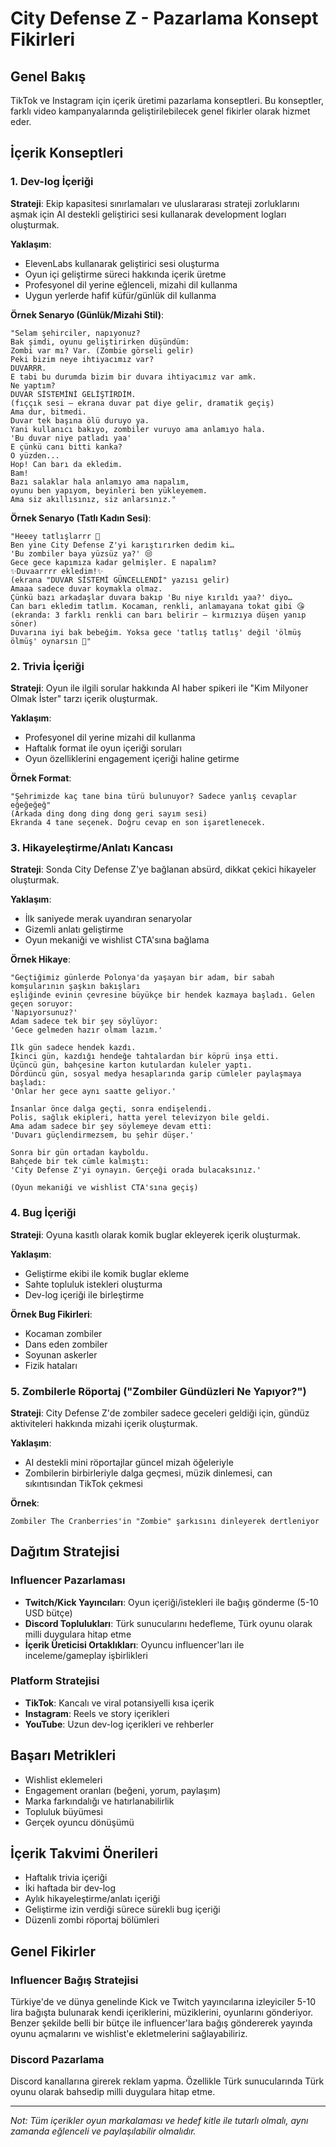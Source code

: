 # City Defense Z - Pazarlama Konsept Fikirleri

## Genel Bakış
TikTok ve Instagram için içerik üretimi pazarlama konseptleri. Bu konseptler, farklı video kampanyalarında geliştirilebilecek genel fikirler olarak hizmet eder.

## İçerik Konseptleri

### 1. Dev-log İçeriği

**Strateji**: Ekip kapasitesi sınırlamaları ve uluslararası strateji zorluklarını aşmak için AI destekli geliştirici sesi kullanarak development logları oluşturmak.

**Yaklaşım**:
- ElevenLabs kullanarak geliştirici sesi oluşturma
- Oyun içi geliştirme süreci hakkında içerik üretme
- Profesyonel dil yerine eğlenceli, mizahi dil kullanma
- Uygun yerlerde hafif küfür/günlük dil kullanma

**Örnek Senaryo (Günlük/Mizahi Stil)**:
```
"Selam şehirciler, napıyonuz?
Bak şimdi, oyunu geliştirirken düşündüm:
Zombi var mı? Var. (Zombie görseli gelir)
Peki bizim neye ihtiyacımız var?
DUVARRR.
E tabi bu durumda bizim bir duvara ihtiyacımız var amk.
Ne yaptım?
DUVAR SİSTEMİNİ GELİŞTİRDİM.
(fıççık sesi – ekrana duvar pat diye gelir, dramatik geçiş)
Ama dur, bitmedi.
Duvar tek başına ölü duruyo ya.
Yani kullanıcı bakıyo, zombiler vuruyo ama anlamıyo hala.
'Bu duvar niye patladı yaa'
E çünkü canı bitti kanka?
O yüzden...
Hop! Can barı da ekledim.
Bam!
Bazı salaklar hala anlamıyo ama napalım,
oyunu ben yapıyom, beyinleri ben yükleyemem.
Ama siz akıllısınız, siz anlarsınız."
```

**Örnek Senaryo (Tatlı Kadın Sesi)**:
```
"Heeey tatlışlarrr 💖
Ben yine City Defense Z'yi karıştırırken dedim ki…
'Bu zombiler baya yüzsüz ya?' 😒
Gece gece kapımıza kadar gelmişler. E napalım?
✨Duvaarrrr ekledim!✨
(ekrana "DUVAR SİSTEMİ GÜNCELLENDİ" yazısı gelir)
Amaaa sadece duvar koymakla olmaz.
Çünkü bazı arkadaşlar duvara bakıp 'Bu niye kırıldı yaa?' diyo…
Can barı ekledim tatlım. Kocaman, renkli, anlamayana tokat gibi 😘
(ekranda: 3 farklı renkli can barı belirir – kırmızıya düşen yanıp söner)
Duvarına iyi bak bebeğim. Yoksa gece 'tatlış tatlış' değil 'ölmüş ölmüş' oynarsın 💅"
```

### 2. Trivia İçeriği

**Strateji**: Oyun ile ilgili sorular hakkında AI haber spikeri ile "Kim Milyoner Olmak İster" tarzı içerik oluşturmak.

**Yaklaşım**:
- Profesyonel dil yerine mizahi dil kullanma
- Haftalık format ile oyun içeriği soruları
- Oyun özelliklerini engagement içeriği haline getirme

**Örnek Format**:
```
"Şehrimizde kaç tane bina türü bulunuyor? Sadece yanlış cevaplar eğeğeğeğ"
(Arkada ding dong ding dong geri sayım sesi) 
Ekranda 4 tane seçenek. Doğru cevap en son işaretlenecek.
```

### 3. Hikayeleştirme/Anlatı Kancası

**Strateji**: Sonda City Defense Z'ye bağlanan absürd, dikkat çekici hikayeler oluşturmak.

**Yaklaşım**:
- İlk saniyede merak uyandıran senaryolar
- Gizemli anlatı geliştirme
- Oyun mekaniği ve wishlist CTA'sına bağlama

**Örnek Hikaye**:
```
"Geçtiğimiz günlerde Polonya'da yaşayan bir adam, bir sabah komşularının şaşkın bakışları 
eşliğinde evinin çevresine büyükçe bir hendek kazmaya başladı. Gelen geçen soruyor:
'Napıyorsunuz?'
Adam sadece tek bir şey söylüyor:
'Gece gelmeden hazır olmam lazım.'

İlk gün sadece hendek kazdı.
İkinci gün, kazdığı hendeğe tahtalardan bir köprü inşa etti.
Üçüncü gün, bahçesine karton kutulardan kuleler yaptı.
Dördüncü gün, sosyal medya hesaplarında garip cümleler paylaşmaya başladı:
'Onlar her gece aynı saatte geliyor.'

İnsanlar önce dalga geçti, sonra endişelendi.
Polis, sağlık ekipleri, hatta yerel televizyon bile geldi.
Ama adam sadece bir şey söylemeye devam etti:
'Duvarı güçlendirmezsem, bu şehir düşer.' 

Sonra bir gün ortadan kayboldu.
Bahçede bir tek cümle kalmıştı:
'City Defense Z'yi oynayın. Gerçeği orada bulacaksınız.'

(Oyun mekaniği ve wishlist CTA'sına geçiş)
```

### 4. Bug İçeriği

**Strateji**: Oyuna kasıtlı olarak komik buglar ekleyerek içerik oluşturmak.

**Yaklaşım**:
- Geliştirme ekibi ile komik buglar ekleme
- Sahte topluluk istekleri oluşturma
- Dev-log içeriği ile birleştirme

**Örnek Bug Fikirleri**:
- Kocaman zombiler
- Dans eden zombiler
- Soyunan askerler
- Fizik hataları

### 5. Zombilerle Röportaj ("Zombiler Gündüzleri Ne Yapıyor?")

**Strateji**: City Defense Z'de zombiler sadece geceleri geldiği için, gündüz aktiviteleri hakkında mizahi içerik oluşturmak.

**Yaklaşım**:
- AI destekli mini röportajlar güncel mizah öğeleriyle
- Zombilerin birbirleriyle dalga geçmesi, müzik dinlemesi, can sıkıntısından TikTok çekmesi

**Örnek**:
```
Zombiler The Cranberries'in "Zombie" şarkısını dinleyerek dertleniyor
```

## Dağıtım Stratejisi

### Influencer Pazarlaması
- **Twitch/Kick Yayıncıları**: Oyun içeriği/istekleri ile bağış gönderme (5-10 USD bütçe)
- **Discord Toplulukları**: Türk sunucularını hedefleme, Türk oyunu olarak milli duygulara hitap etme
- **İçerik Üreticisi Ortaklıkları**: Oyuncu influencer'ları ile inceleme/gameplay işbirlikleri

### Platform Stratejisi
- **TikTok**: Kancalı ve viral potansiyelli kısa içerik
- **Instagram**: Reels ve story içerikleri
- **YouTube**: Uzun dev-log içerikleri ve rehberler

## Başarı Metrikleri
- Wishlist eklemeleri
- Engagement oranları (beğeni, yorum, paylaşım)
- Marka farkındalığı ve hatırlanabilirlik
- Topluluk büyümesi
- Gerçek oyuncu dönüşümü

## İçerik Takvimi Önerileri
- Haftalık trivia içeriği
- İki haftada bir dev-log
- Aylık hikayeleştirme/anlatı içeriği
- Geliştirme izin verdiği sürece sürekli bug içeriği
- Düzenli zombi röportaj bölümleri

## Genel Fikirler

### Influencer Bağış Stratejisi
Türkiye'de ve dünya genelinde Kick ve Twitch yayıncılarına izleyiciler 5-10 lira bağışta bulunarak kendi içeriklerini, müziklerini, oyunlarını gönderiyor. Benzer şekilde belli bir bütçe ile influencer'lara bağış göndererek yayında oyunu açmalarını ve wishlist'e ekletmelerini sağlayabiliriz.

### Discord Pazarlama
Discord kanallarına girerek reklam yapma. Özellikle Türk sunucularında Türk oyunu olarak bahsedip milli duygulara hitap etme.

---

*Not: Tüm içerikler oyun markalaması ve hedef kitle ile tutarlı olmalı, aynı zamanda eğlenceli ve paylaşılabilir olmalıdır.* 